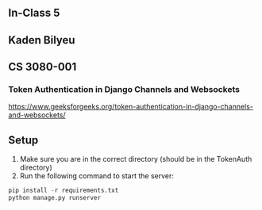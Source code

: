 ## In-Class 5
## Kaden Bilyeu
## CS 3080-001

### Token Authentication in Django Channels and Websockets
https://www.geeksforgeeks.org/token-authentication-in-django-channels-and-websockets/


## Setup
1. Make sure you are in the correct directory (should be in the TokenAuth directory)
2. Run the following command to start the server:
```python
pip install -r requirements.txt
python manage.py runserver
```